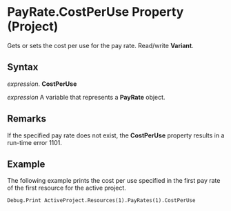 
# PayRate.CostPerUse Property (Project)

Gets or sets the cost per use for the pay rate. Read/write  **Variant**.


## Syntax

 _expression_. **CostPerUse**

 _expression_ A variable that represents a **PayRate** object.


## Remarks

If the specified pay rate does not exist, the  **CostPerUse** property results in a run-time error 1101.


## Example

The following example prints the cost per use specified in the first pay rate of the first resource for the active project.


```vb
Debug.Print ActiveProject.Resources(1).PayRates(1).CostPerUse
```

